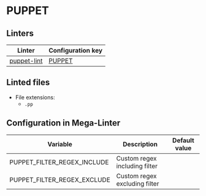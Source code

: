 <!-- markdownlint-disable MD003 MD020 MD033 MD041 -->
<!-- Generated by .automation/build.py, please do not update manually -->
<!-- Instead, update descriptor file at https://github.com/nvuillam/mega-linter/tree/master/megalinter/descriptors/puppet.yml -->
# PUPPET

## Linters

| Linter                               | Configuration key               |
|--------------------------------------|---------------------------------|
| [puppet-lint](puppet_puppet_lint.md) | [PUPPET](puppet_puppet_lint.md) |

## Linted files

- File extensions:
  - `.pp`

## Configuration in Mega-Linter

| Variable                    | Description                   | Default value |
|-----------------------------|-------------------------------|---------------|
| PUPPET_FILTER_REGEX_INCLUDE | Custom regex including filter |               |
| PUPPET_FILTER_REGEX_EXCLUDE | Custom regex excluding filter |               |

